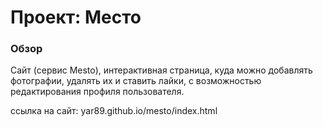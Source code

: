 # Проект: Место

### Обзор
 Сайт (сервис Mesto), интерактивная страница, куда можно добавлять фотографии, удалять их и ставить лайки, с возможностью редактирования профиля пользователя.

ссылка на сайт: yar89.github.io/mesto/index.html

 


